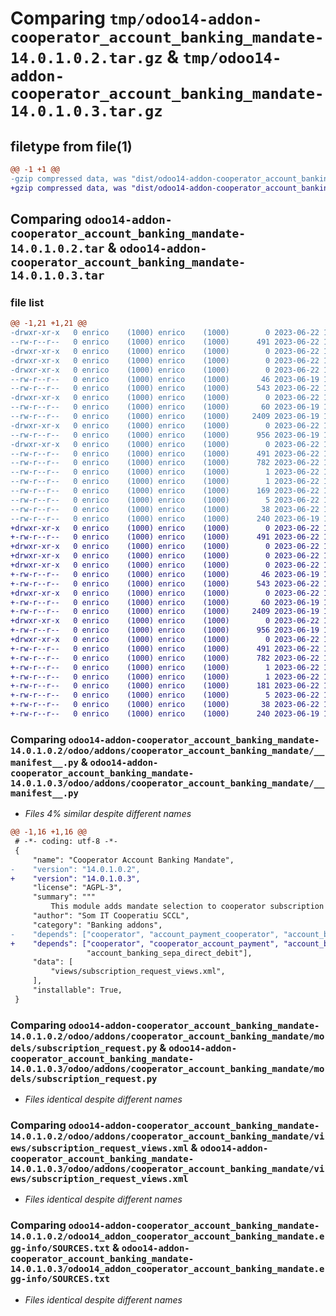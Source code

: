 # Comparing `tmp/odoo14-addon-cooperator_account_banking_mandate-14.0.1.0.2.tar.gz` & `tmp/odoo14-addon-cooperator_account_banking_mandate-14.0.1.0.3.tar.gz`

## filetype from file(1)

```diff
@@ -1 +1 @@
-gzip compressed data, was "dist/odoo14-addon-cooperator_account_banking_mandate-14.0.1.0.2.tar", last modified: Thu Jun 22 11:53:02 2023, max compression
+gzip compressed data, was "dist/odoo14-addon-cooperator_account_banking_mandate-14.0.1.0.3.tar", last modified: Thu Jun 22 15:44:27 2023, max compression
```

## Comparing `odoo14-addon-cooperator_account_banking_mandate-14.0.1.0.2.tar` & `odoo14-addon-cooperator_account_banking_mandate-14.0.1.0.3.tar`

### file list

```diff
@@ -1,21 +1,21 @@
-drwxr-xr-x   0 enrico    (1000) enrico    (1000)        0 2023-06-22 11:53:02.958712 odoo14-addon-cooperator_account_banking_mandate-14.0.1.0.2/
--rw-r--r--   0 enrico    (1000) enrico    (1000)      491 2023-06-22 11:53:02.958712 odoo14-addon-cooperator_account_banking_mandate-14.0.1.0.2/PKG-INFO
-drwxr-xr-x   0 enrico    (1000) enrico    (1000)        0 2023-06-22 11:53:02.952045 odoo14-addon-cooperator_account_banking_mandate-14.0.1.0.2/odoo/
-drwxr-xr-x   0 enrico    (1000) enrico    (1000)        0 2023-06-22 11:53:02.952045 odoo14-addon-cooperator_account_banking_mandate-14.0.1.0.2/odoo/addons/
-drwxr-xr-x   0 enrico    (1000) enrico    (1000)        0 2023-06-22 11:53:02.955378 odoo14-addon-cooperator_account_banking_mandate-14.0.1.0.2/odoo/addons/cooperator_account_banking_mandate/
--rw-r--r--   0 enrico    (1000) enrico    (1000)       46 2023-06-19 10:18:40.000000 odoo14-addon-cooperator_account_banking_mandate-14.0.1.0.2/odoo/addons/cooperator_account_banking_mandate/__init__.py
--rw-r--r--   0 enrico    (1000) enrico    (1000)      543 2023-06-22 11:44:42.000000 odoo14-addon-cooperator_account_banking_mandate-14.0.1.0.2/odoo/addons/cooperator_account_banking_mandate/__manifest__.py
-drwxr-xr-x   0 enrico    (1000) enrico    (1000)        0 2023-06-22 11:53:02.955378 odoo14-addon-cooperator_account_banking_mandate-14.0.1.0.2/odoo/addons/cooperator_account_banking_mandate/models/
--rw-r--r--   0 enrico    (1000) enrico    (1000)       60 2023-06-19 10:18:40.000000 odoo14-addon-cooperator_account_banking_mandate-14.0.1.0.2/odoo/addons/cooperator_account_banking_mandate/models/__init__.py
--rw-r--r--   0 enrico    (1000) enrico    (1000)     2409 2023-06-19 10:18:40.000000 odoo14-addon-cooperator_account_banking_mandate-14.0.1.0.2/odoo/addons/cooperator_account_banking_mandate/models/subscription_request.py
-drwxr-xr-x   0 enrico    (1000) enrico    (1000)        0 2023-06-22 11:53:02.955378 odoo14-addon-cooperator_account_banking_mandate-14.0.1.0.2/odoo/addons/cooperator_account_banking_mandate/views/
--rw-r--r--   0 enrico    (1000) enrico    (1000)      956 2023-06-19 10:18:40.000000 odoo14-addon-cooperator_account_banking_mandate-14.0.1.0.2/odoo/addons/cooperator_account_banking_mandate/views/subscription_request_views.xml
-drwxr-xr-x   0 enrico    (1000) enrico    (1000)        0 2023-06-22 11:53:02.958712 odoo14-addon-cooperator_account_banking_mandate-14.0.1.0.2/odoo14_addon_cooperator_account_banking_mandate.egg-info/
--rw-r--r--   0 enrico    (1000) enrico    (1000)      491 2023-06-22 11:53:02.000000 odoo14-addon-cooperator_account_banking_mandate-14.0.1.0.2/odoo14_addon_cooperator_account_banking_mandate.egg-info/PKG-INFO
--rw-r--r--   0 enrico    (1000) enrico    (1000)      782 2023-06-22 11:53:02.000000 odoo14-addon-cooperator_account_banking_mandate-14.0.1.0.2/odoo14_addon_cooperator_account_banking_mandate.egg-info/SOURCES.txt
--rw-r--r--   0 enrico    (1000) enrico    (1000)        1 2023-06-22 11:53:02.000000 odoo14-addon-cooperator_account_banking_mandate-14.0.1.0.2/odoo14_addon_cooperator_account_banking_mandate.egg-info/dependency_links.txt
--rw-r--r--   0 enrico    (1000) enrico    (1000)        1 2023-06-22 11:53:02.000000 odoo14-addon-cooperator_account_banking_mandate-14.0.1.0.2/odoo14_addon_cooperator_account_banking_mandate.egg-info/not-zip-safe
--rw-r--r--   0 enrico    (1000) enrico    (1000)      169 2023-06-22 11:53:02.000000 odoo14-addon-cooperator_account_banking_mandate-14.0.1.0.2/odoo14_addon_cooperator_account_banking_mandate.egg-info/requires.txt
--rw-r--r--   0 enrico    (1000) enrico    (1000)        5 2023-06-22 11:53:02.000000 odoo14-addon-cooperator_account_banking_mandate-14.0.1.0.2/odoo14_addon_cooperator_account_banking_mandate.egg-info/top_level.txt
--rw-r--r--   0 enrico    (1000) enrico    (1000)       38 2023-06-22 11:53:02.958712 odoo14-addon-cooperator_account_banking_mandate-14.0.1.0.2/setup.cfg
--rw-r--r--   0 enrico    (1000) enrico    (1000)      240 2023-06-19 10:18:40.000000 odoo14-addon-cooperator_account_banking_mandate-14.0.1.0.2/setup.py
+drwxr-xr-x   0 enrico    (1000) enrico    (1000)        0 2023-06-22 15:44:27.464319 odoo14-addon-cooperator_account_banking_mandate-14.0.1.0.3/
+-rw-r--r--   0 enrico    (1000) enrico    (1000)      491 2023-06-22 15:44:27.464319 odoo14-addon-cooperator_account_banking_mandate-14.0.1.0.3/PKG-INFO
+drwxr-xr-x   0 enrico    (1000) enrico    (1000)        0 2023-06-22 15:44:27.460986 odoo14-addon-cooperator_account_banking_mandate-14.0.1.0.3/odoo/
+drwxr-xr-x   0 enrico    (1000) enrico    (1000)        0 2023-06-22 15:44:27.460986 odoo14-addon-cooperator_account_banking_mandate-14.0.1.0.3/odoo/addons/
+drwxr-xr-x   0 enrico    (1000) enrico    (1000)        0 2023-06-22 15:44:27.460986 odoo14-addon-cooperator_account_banking_mandate-14.0.1.0.3/odoo/addons/cooperator_account_banking_mandate/
+-rw-r--r--   0 enrico    (1000) enrico    (1000)       46 2023-06-19 10:18:40.000000 odoo14-addon-cooperator_account_banking_mandate-14.0.1.0.3/odoo/addons/cooperator_account_banking_mandate/__init__.py
+-rw-r--r--   0 enrico    (1000) enrico    (1000)      543 2023-06-22 15:43:05.000000 odoo14-addon-cooperator_account_banking_mandate-14.0.1.0.3/odoo/addons/cooperator_account_banking_mandate/__manifest__.py
+drwxr-xr-x   0 enrico    (1000) enrico    (1000)        0 2023-06-22 15:44:27.464319 odoo14-addon-cooperator_account_banking_mandate-14.0.1.0.3/odoo/addons/cooperator_account_banking_mandate/models/
+-rw-r--r--   0 enrico    (1000) enrico    (1000)       60 2023-06-19 10:18:40.000000 odoo14-addon-cooperator_account_banking_mandate-14.0.1.0.3/odoo/addons/cooperator_account_banking_mandate/models/__init__.py
+-rw-r--r--   0 enrico    (1000) enrico    (1000)     2409 2023-06-19 10:18:40.000000 odoo14-addon-cooperator_account_banking_mandate-14.0.1.0.3/odoo/addons/cooperator_account_banking_mandate/models/subscription_request.py
+drwxr-xr-x   0 enrico    (1000) enrico    (1000)        0 2023-06-22 15:44:27.464319 odoo14-addon-cooperator_account_banking_mandate-14.0.1.0.3/odoo/addons/cooperator_account_banking_mandate/views/
+-rw-r--r--   0 enrico    (1000) enrico    (1000)      956 2023-06-19 10:18:40.000000 odoo14-addon-cooperator_account_banking_mandate-14.0.1.0.3/odoo/addons/cooperator_account_banking_mandate/views/subscription_request_views.xml
+drwxr-xr-x   0 enrico    (1000) enrico    (1000)        0 2023-06-22 15:44:27.464319 odoo14-addon-cooperator_account_banking_mandate-14.0.1.0.3/odoo14_addon_cooperator_account_banking_mandate.egg-info/
+-rw-r--r--   0 enrico    (1000) enrico    (1000)      491 2023-06-22 15:44:27.000000 odoo14-addon-cooperator_account_banking_mandate-14.0.1.0.3/odoo14_addon_cooperator_account_banking_mandate.egg-info/PKG-INFO
+-rw-r--r--   0 enrico    (1000) enrico    (1000)      782 2023-06-22 15:44:27.000000 odoo14-addon-cooperator_account_banking_mandate-14.0.1.0.3/odoo14_addon_cooperator_account_banking_mandate.egg-info/SOURCES.txt
+-rw-r--r--   0 enrico    (1000) enrico    (1000)        1 2023-06-22 15:44:27.000000 odoo14-addon-cooperator_account_banking_mandate-14.0.1.0.3/odoo14_addon_cooperator_account_banking_mandate.egg-info/dependency_links.txt
+-rw-r--r--   0 enrico    (1000) enrico    (1000)        1 2023-06-22 11:53:02.000000 odoo14-addon-cooperator_account_banking_mandate-14.0.1.0.3/odoo14_addon_cooperator_account_banking_mandate.egg-info/not-zip-safe
+-rw-r--r--   0 enrico    (1000) enrico    (1000)      181 2023-06-22 15:44:27.000000 odoo14-addon-cooperator_account_banking_mandate-14.0.1.0.3/odoo14_addon_cooperator_account_banking_mandate.egg-info/requires.txt
+-rw-r--r--   0 enrico    (1000) enrico    (1000)        5 2023-06-22 15:44:27.000000 odoo14-addon-cooperator_account_banking_mandate-14.0.1.0.3/odoo14_addon_cooperator_account_banking_mandate.egg-info/top_level.txt
+-rw-r--r--   0 enrico    (1000) enrico    (1000)       38 2023-06-22 15:44:27.464319 odoo14-addon-cooperator_account_banking_mandate-14.0.1.0.3/setup.cfg
+-rw-r--r--   0 enrico    (1000) enrico    (1000)      240 2023-06-19 10:18:40.000000 odoo14-addon-cooperator_account_banking_mandate-14.0.1.0.3/setup.py
```

### Comparing `odoo14-addon-cooperator_account_banking_mandate-14.0.1.0.2/odoo/addons/cooperator_account_banking_mandate/__manifest__.py` & `odoo14-addon-cooperator_account_banking_mandate-14.0.1.0.3/odoo/addons/cooperator_account_banking_mandate/__manifest__.py`

 * *Files 4% similar despite different names*

```diff
@@ -1,16 +1,16 @@
 # -*- coding: utf-8 -*-
 {
     "name": "Cooperator Account Banking Mandate",
-    "version": "14.0.1.0.2",
+    "version": "14.0.1.0.3",
     "license": "AGPL-3",
     "summary": """
         This module adds mandate selection to cooperator subscription request.""",
     "author": "Som IT Cooperatiu SCCL",
     "category": "Banking addons",
-    "depends": ["cooperator", "account_payment_cooperator", "account_banking_mandate",
+    "depends": ["cooperator", "cooperator_account_payment", "account_banking_mandate",
                 "account_banking_sepa_direct_debit"],
     "data": [
         "views/subscription_request_views.xml",
     ],
     "installable": True,
 }
```

### Comparing `odoo14-addon-cooperator_account_banking_mandate-14.0.1.0.2/odoo/addons/cooperator_account_banking_mandate/models/subscription_request.py` & `odoo14-addon-cooperator_account_banking_mandate-14.0.1.0.3/odoo/addons/cooperator_account_banking_mandate/models/subscription_request.py`

 * *Files identical despite different names*

### Comparing `odoo14-addon-cooperator_account_banking_mandate-14.0.1.0.2/odoo/addons/cooperator_account_banking_mandate/views/subscription_request_views.xml` & `odoo14-addon-cooperator_account_banking_mandate-14.0.1.0.3/odoo/addons/cooperator_account_banking_mandate/views/subscription_request_views.xml`

 * *Files identical despite different names*

### Comparing `odoo14-addon-cooperator_account_banking_mandate-14.0.1.0.2/odoo14_addon_cooperator_account_banking_mandate.egg-info/SOURCES.txt` & `odoo14-addon-cooperator_account_banking_mandate-14.0.1.0.3/odoo14_addon_cooperator_account_banking_mandate.egg-info/SOURCES.txt`

 * *Files identical despite different names*


